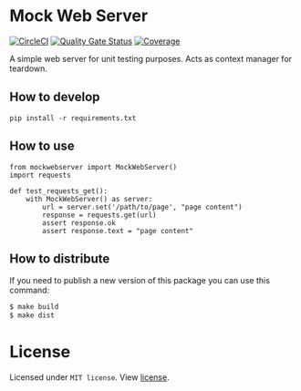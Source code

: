# Mock Web Server

[![CircleCI](https://circleci.com/gh/Virtualstock/mockwebserver.svg?style=svg&circle-token=a157be22d8ba5cd2fefe5517bc8de839b7cd232e)](https://circleci.com/gh/Virtualstock/mockwebserver)
[![Quality Gate Status](https://sonarcloud.io/api/project_badges/measure?project=Virtualstock_mockwebserver&metric=alert_status)](https://sonarcloud.io/dashboard?id=Virtualstock_mockwebserver)
[![Coverage](https://sonarcloud.io/api/project_badges/measure?project=Virtualstock_mockwebserver&metric=coverage)](https://sonarcloud.io/dashboard?id=Virtualstock_mockwebserver)

A simple web server for unit testing purposes. Acts as context manager for teardown.

## How to develop

```
pip install -r requirements.txt
```

## How to use

```
from mockwebserver import MockWebServer()
import requests

def test_requests_get():
    with MockWebServer() as server:
        url = server.set('/path/to/page', "page content")
        response = requests.get(url)
        assert response.ok
        assert response.text = "page content"
```


## How to distribute

If you need to publish a new version of this package you can use this command:

```bash
$ make build
$ make dist
```


# License

Licensed under `MIT license`. View [license](LICENSE).
